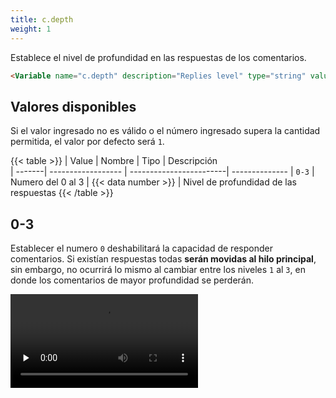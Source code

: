 ```yaml
---
title: c.depth
weight: 1
---
```


Establece el nivel de profundidad en las respuestas de los comentarios.

```html
<Variable name="c.depth" description="Replies level" type="string" value="2"/>
```

## Valores disponibles

Si el valor ingresado no es válido o el número ingresado supera la cantidad permitida, el valor por defecto será `1`.

{{< table >}}
| Value  | Nombre             | Tipo                    | Descripción   
| -------| ------------------ | ------------------------| --------------
| `0-3`  | Numero del 0 al 3  | {{< data number >}}     | Nivel de profundidad de las respuestas
{{< /table >}}


## 0-3

Establecer el numero `0` deshabilitará la capacidad de responder comentarios. Si existían respuestas todas **serán movidas al hilo principal**, sin embargo, no ocurrirá lo mismo al cambiar entre los niveles `1` al `3`, en donde los comentarios de mayor profundidad se perderán.

<video controls preload="none">
  <source src="/videos/c-depth.mp4" type="video/mp4">
</video>